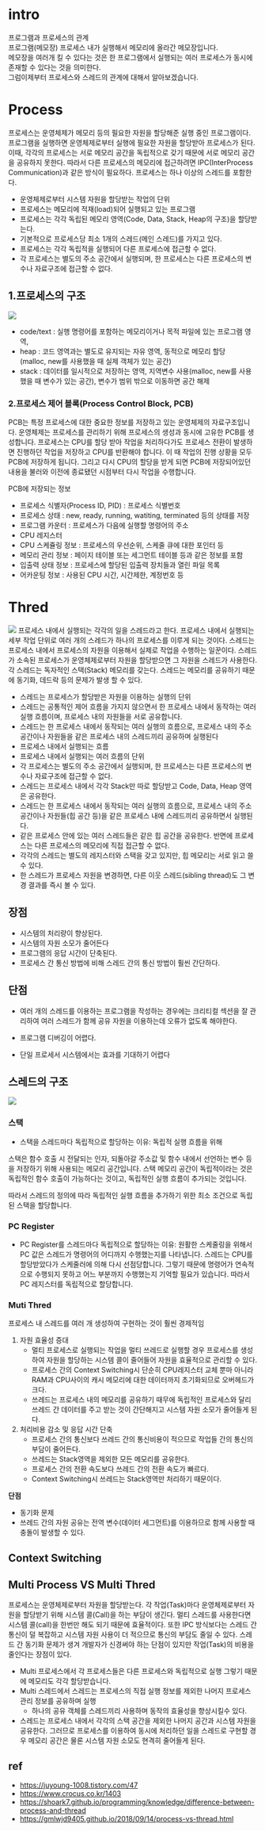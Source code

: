# intro

프로그램과 프로세스의 관계  
프로그램(메모장) 프로세스 내가 실행해서 메모리에 올라간 메모장입니다.  
메모장을 여러개 킬 수 있다는 것은 한 프로그램에서 실행되는 여러 프로세스가 동시에 존재할 수 있다는 것을 의미한다.  
그럼이제부터 프로세스와 스레드의 관계에 대해서 알아보겠습니다.




# Process

프로세스는 운영체제가 메모리 등의 필요한 자원을 할당해준 실행 중인 프로그램이다. 프로그램을 실행하면 운영체제로부터 실행에 필요한 자원을 할당받아 프로세스가 된다. 이때, 각각의 프로세스는 서로 메모리 공간을 독립적으로 갖기 때문에 서로 메모리 공간을 공유하지 못한다. 따라서 다른 프로세스의 메모리에 접근하려면 IPC(InterProcess Communication)과 같은 방식이 필요하다. 프로세스는 하나 이상의 스레드를 포함한다.

- 운영체제로부터 시스템 자원을 할당받는 작업의 단위
- 프로세스는 메모리에 적재(load)되어 실행되고 있는 프로그램
- 프로세스는 각각 독립된 메모리 영역(Code, Data, Stack, Heap의 구조)을 할당받는다.
- 기본적으로 프로세스당 최소 1개의 스레드(메인 스레드)를 가지고 있다.
- 프로세스는 각각 독립적을 실행되어 다른 프로세스에 접근할 수 없다.  
- 각 프로세스는 별도의 주소 공간에서 실행되며, 한 프로세스는 다른 프로세스의 변수나 자료구조에 접근할 수 없다.




## 1.프로세스의 구조
![](../resource/img/etc/process.png)  
- code/text : 실행 명령어를 포함하는 메모리이거나 목적 파일에 있는 프로그램 영역,
- heap : 코드 영역과는 별도로 유지되는 자유 영역, 동적으로 메모리 할당  
        (malloc, new를 사용했을 때 실제 객체가 있는 공간)
- stack : 데이터를 일시적으로 저장하는 영역, 지역변수 사용(malloc, new를 사용했을 때 변수가 있는 공간), 변수가 범위 밖으로 이동하면 공간 해제


### 2.프로세스 제어 블록(Process Control Block, PCB)
PCB는 특정 프로세스에 대한 중요한 정보를 저장하고 있는 운영체제의 자료구조입니다. 운영체제는 프로세스를 관리하기 위해 프로세스의 생성과 동시에 고유한 PCB를 생성합니다. 프로세스는 CPU를 할당 받아 작업을 처리하다가도 프로세스 전환이 발생하면 진행하던 작업을 저장하고 CPU를 반환해야 합니다. 이 때 작업의 진행 상황을 모두 PCB에 저장하게 됩니다. 그리고 다시 CPU의 할당을 받게 되면 PCB에 저장되어있던 내용을 불러와 이전에 종료됐던 시점부터 다시 작업을 수행합니다.

PCB에 저장되는 정보
- 프로세스 식별자(Process ID, PID) : 프로세스 식별번호
- 프로세스 상태 : new, ready, running, watiting, terminated 등의 상태를 저장
- 프로그램 카운터 : 프로세스가 다음에 실행할 명령어의 주소
- CPU 레지스터
- CPU 스케쥴링 정보 : 프로세스의 우선순위, 스케줄 큐에 대한 포인터 등
- 메모리 관리 정보 : 페이지 테이블 또는 세그먼트 테이블 등과 같은 정보를 포함
- 입출력 상태 정보 : 프로세스에 할당된 입출력 장치들과 열린 파일 목록
- 어카운팅 정보 : 사용된 CPU 시간, 시간제한, 계정번호 등





# Thred
![](../resource/img/etc/MultiThred2.png)
프로세스 내에서 실행되는 각각의 일을 스레드라고 한다. 프로세스 내에서 실행되는 세부 작업 단위로 여러 개의 스레드가 하나의 프로세스를 이루게 되는 것이다. 스레드는 프로세스 내에서 프로세스의 자원을 이용해서 실제로 작업을 수행하는 일꾼이다. 스레드가 소속된 프로세스가 운영체제로부터 자원을 할당받으면 그 자원을 스레드가 사용한다. 각 스레드는 독자적인 스택(Stack) 메모리를 갖는다. 스레드는 메모리를 공유하기 때문에 동기화, 데드락 등의 문제가 발생 할 수 있다. 

- 스레드는 프로세스가 할당받은 자원을 이용하는 실행의 단위
- 스레드는 공통적인 제어 흐름을 가지지 않으면서 한 프로세스 내에서 동작하는 여러 실행 흐름이며, 프로세스 내의 자원들을 서로 공유합니다.
- 스레드는 한 프로세스 내에서 동작되는 여러 실행의 흐름으로, 프로세스 내의 주소 공간이나 자원들을 같은 프로세스 내의 스레드끼리 공유하며 실행된다
- 프로세스 내에서 실행되는 흐름
- 프로세스 내에서 실행되는 여러 흐름의 단위
- 각 프로세스는 별도의 주소 공간에서 실행되며, 한 프로세스는 다른 프로세스의 변수나 자료구조에 접근할 수 없다.
- 스레드는 프로세스 내에서 각각 Stack만 따로 할당받고 Code, Data, Heap 영역은 공유한다.
- 스레드는 한 프로세스 내에서 동작되는 여러 실행의 흐름으로, 프로세스 내의 주소 공간이나 자원들(힙 공간 등)을 같은 프로세스 내에 스레드끼리 공유하면서 실행된다.
- 같은 프로세스 안에 있는 여러 스레드들은 같은 힙 공간을 공유한다. 반면에 프로세스는 다른 프로세스의 메모리에 직접 접근할 수 없다.
- 각각의 스레드는 별도의 레지스터와 스택을 갖고 있지만, 힙 메모리는 서로 읽고 쓸 수 있다.
- 한 스레드가 프로세스 자원을 변경하면, 다른 이웃 스레드(sibling thread)도 그 변경 결과를 즉시 볼 수 있다.

## 장점
- 시스템의 처리량이 향상된다.  
- 시스템의 자원 소모가 줄어든다  
- 프로그램의 응답 시간이 단축된다.  
- 프로세스 간 통신 방법에 비해 스레드 간의 통신 방법이 훨씬 간단하다.

## 단점
- 여러 개의 스레드를 이용하는 프로그램을 작성하는 경우에는 크리티컬 섹션을 잘 관리하여 여러 스레드가 함께 공유 자원을 이용하는데 오류가 없도록 해야한다.

- 프로그램 디버깅이 어렵다.
- 단일 프로세서 시스템에서는 효과를 기대하기 어렵다





## 스레드의 구조
![](../resource/img/etc/ThreadDiagram.jpg)
###  스택
- 스택을 스레드마다 독립적으로 할당하는 이유: 독립적 실행 흐름을 위해

스택은 함수 호출 시 전달되는 인자, 되돌아갈 주소값 및 함수 내에서 선언하는 변수 등을 저장하기 위해 사용되는 메모리 공간입니다. 스택 메모리 공간이 독립적이라는 것은 독립적인 함수 호출이 가능하다는 것이고, 독립적인 실행 흐름이 추가되는 것입니다.

따라서 스레드의 정의에 따라 독립적인 실행 흐름을 추가하기 위한 최소 조건으로 독립된 스택을 할당합니다.

### PC Register
- PC Register를 스레드마다 독립적으로 할당하는 이유: 원활한 스케줄링을 위해서
PC 값은 스레드가 명령어의 어디까지 수행했는지를 나타냅니다. 스레드는 CPU를 할당받았다가 스케줄러에 의해 다시 선점당합니다. 그렇기 때문에 명령어가 연속적으로 수행되지 못하고 어느 부분까지 수행했는지 기억할 필요가 있습니다. 따라서 PC 레지스터를 독립적으로 할당합니다.





### Muti Thred
프로세스 내 스레드를 여러 개 생성하여 구현하는 것이 훨씬 경제적임

1. 자원 효율성 증대
    - 멀티 프로세스로 실행되는 작업을 멀티 쓰레드로 실행할 경우 프로세스를 생성하여 자원을 할당하는 시스템 콜이 줄어들어 자원을 효율적으로 관리할 수 있다.
    - 프로세스 간의 Context Switching시 단순히 CPU레지스터 교체 뿐마 아니라 RAM과 CPU사이의 캐시 메모리에 대한 데이터까지 초기화되므로 오버헤드가 크다.  
    - 쓰레드는 프로세스 내의 메모리를 공유하기 때무에 독립적인 프로세스와 달리 쓰레드 간 데이터를 주고 받는 것이 간단해지고 시스템 자원 소모가 줄어들게 된다.  
2. 처리비용 감소 및 응답 시간 단축
    - 프로세스 간의 통신보다 쓰레드 간의 통신비용이 적으므로 작업들 간의 통신의 부담이 줄어든다.
    - 쓰레드는 Stack영역을 제외한 모든 메모리를 공유한다.
    - 프로세스 간의 전환 속도보다 쓰레드 간의 전환 속도가 빠르다.
    - Context Switching시 쓰레드는 Stack영역만 처리하기 때문이다.  

**단점**  
- 동기화 문제
- 쓰레드 간의 자원 공유는 전역 변수(데이터 세그먼트)를 이용하므로 함께 사용할 때 충돌이 발생할 수 있다.


## Context Switching


## Multi Process VS Multi Thred
프로세스는 운영체제로부터 자원을 할당받는다. 각 작업(Task)마다 운영체제로부터 자원을 할당받기 위해 시스템 콜(Call)을 하는 부담이 생긴다. 멀티 스레드를 사용한다면 시스템 콜(call)을 한번만 해도 되기 때문에 효율적이다. 또한 IPC 방식보다는 스레드 간 통신이 덜 복잡하고 시스템 자원 사용이 더 적으므로 통신의 부담도 줄일 수 있다. 스레드 간 동기화 문제가 생겨 개발자가 신경써야 하는 단점이 있지만 작업(Task)의 비용을 줄인다는 장점이 있다.


- Multi 프로세스에서 각 프로세스들은 다른 프로세스와 독립적으로 실행 그렇기 때문에 메모리도 각각 할당받습니다. 
- Multi 스레드에서 스레드는 프로세스의 직접 실행 정보를 제외한 나머지 프로세스 관리 정보를 공유하며 실행
    - 하나의 공유 객체를 스레드끼리 사용하며 동작의 효율성을 향상시킬수 있다.
- 스레드는 프로세스 내에서 각각의 스택 공간을 제외한 나머지 공간과 시스템 자원을 공유한다. 그러므로 프로세스를 이용하여 동시에 처리하던 일을 스레드로 구현할 경우 메모리 공간은 물론 시스템 자원 소모도 현격히 줄어들게 된다.






## ref
- https://juyoung-1008.tistory.com/47
-  https://www.crocus.co.kr/1403 
-  https://shoark7.github.io/programming/knowledge/difference-between-process-and-thread
- https://gmlwjd9405.github.io/2018/09/14/process-vs-thread.html